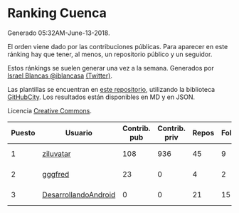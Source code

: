 # Ranking Cuenca

Generado 05:32AM-June-13-2018.

El orden viene dado por las contribuciones públicas. Para aparecer en este ránking hay que tener, al menos, un repositorio público y un seguidor.

Estos ránkings se suelen generar una vez a la semana. Generados por [Israel Blancas @iblancasa](https://github.com/iblancasa/) [(Twitter)](https://twitter.com/iblancasa).

Las plantillas se encuentran en [este repositorio](https://github.com/iblancasa/GH-Spanish-Ranking), utilizando la biblioteca [GitHubCity](https://github.com/iblancasa/GitHubCity). Los resultados están disponibles en MD y en JSON.

Licencia [Creative Commons](https://creativecommons.org/licenses/by/4.0/).

| Puesto   |  Usuario  | Contrib. pub | Contrib. priv |Repos| Followers | Desde |  Avatar  |
|----------|-----------|--------------|---------------|-----|-----------|-------|----------|
|1|[ziluvatar](https://github.com/ziluvatar)|108|936|45|9|2012-02-09|![ziluvatar](https://avatars2.githubusercontent.com/u/1424663)|
|2|[gggfred](https://github.com/gggfred)|23|0|4|2|2013-01-15|![gggfred](https://avatars3.githubusercontent.com/u/3277081)|
|3|[DesarrollandoAndroid](https://github.com/DesarrollandoAndroid)|0|0|21|15|2014-06-22|![DesarrollandoAndroid](https://avatars2.githubusercontent.com/u/7956170)|
